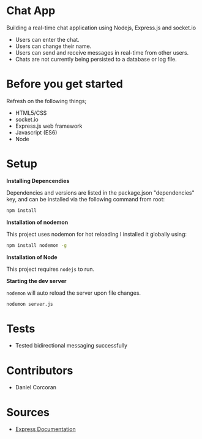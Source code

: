 # Chat App
Building a real-time chat application using Nodejs, Express.js and socket.io

- Users can enter the chat.
- Users can change their name.
- Users can send and receive messages in real-time from other users.
- Chats are not currently being persisted to a database or log file.

# Before you get started
Refresh on the following things;
- HTML5/CSS
- socket.io
- Express.js web framework
- Javascript (ES6)
- Node

# Setup

**Installing Depencendies**

Dependencies and versions are listed in the package.json "dependencies" key, and can be installed via the following command from root:

```sh
npm install
```

**Installation of nodemon**

This project uses nodemon for hot reloading
I installed it globally using:

```sh
npm install nodemon -g
```

**Installation of Node**

This project requires `nodejs` to run.

**Starting the dev server**

`nodemon` will auto reload the server upon file changes.

```sh
nodemon server.js
```

# Tests
- Tested bidirectional messaging successfully

# Contributors
- Daniel Corcoran

# Sources
- [Express Documentation](https://expressjs.com/)
